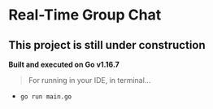 # Real-Time Group Chat

**This project is still under construction**
-
**Built and executed on Go v1.16.7**

>For running in your IDE, in terminal...
>
* `go run main.go`